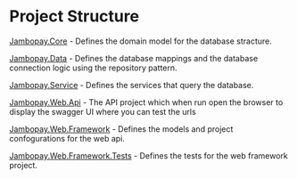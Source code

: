# Project Structure
[Jambopay.Core](Libraries/Jambopay.Core) - Defines the domain model for the database stracture.

[Jambopay.Data](Libraries/Jambopay.Data) - Defines the database mappings and the database connection logic using the repository pattern.

[Jambopay.Service](Libraries/Jambopay.Service) - Defines the services that query the database.

[Jambopay.Web.Api](Presentation/Jambopay.Web.Api) - The API project which when run open the browser to display the swagger UI where you can test the urls

[Jambopay.Web.Framework](Presentation/Jambopay.Web.Framework) - Defines the models and project confogurations for the web api.

[Jambopay.Web.Framework.Tests](Presentation/Jambopay.Web.Tests) - Defines the tests for the web framework project.
